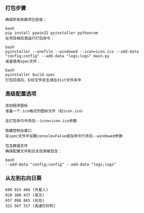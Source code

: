 ### 打包步骤
    确保所有依赖项已安装：
    
    bash
    pip install pywin32 pyinstaller pythoncom
    在项目根目录运行打包命令：
    
    bash
    pyinstaller --onefile --windowed --icon=icon.ico --add-data "config;config" --add-data "logs;logs" main.py
    或者使用spec文件：
    
    bash
    pyinstaller build.spec
    打包完成后，EXE文件会生成在dist文件夹中

### 高级配置选项
    添加程序图标
    准备一个.ico格式的图标文件（如icon.ico）
    
    在打包命令中添加--icon=icon.ico参数
    
    隐藏控制台窗口
    在spec文件中设置console=False或在命令行添加--windowed参数
    
    包含数据文件
    确保配置文件和日志目录被包含：
    
    bash
    --add-data "config;config" --add-data "logs;logs"

### 从左到右向日葵

    688 015 466 (外星人)
    910 380 437 (英文)
    657 098 865 (何总)
    321 567 317 (高速打印机)
